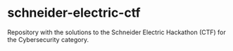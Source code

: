 # schneider-electric-ctf
Repository with the solutions to the Schneider Electric Hackathon (CTF) for the Cybersecurity category.
